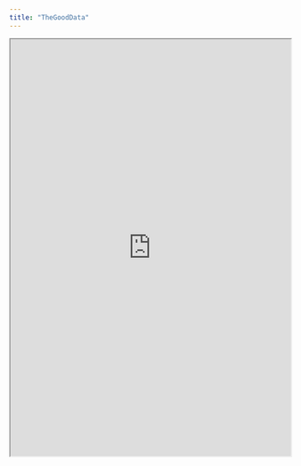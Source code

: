 ```yaml
---
title: "TheGoodData"
---
```



<iframe height="750" width="100%" src="https://ewelton.github.io/ktest/wiki.html#TheGoodData"></iframe>
